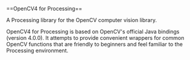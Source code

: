 ==OpenCV4 for Processing==

A Processing library for the OpenCV computer vision library.

OpenCV4 for Processing is based on OpenCV's  official Java bindings (version 4.0.0). It attempts to provide convenient wrappers for common OpenCV functions that are friendly to beginners and feel familiar to the Processing environment.
